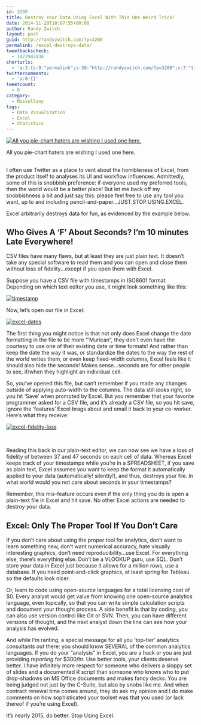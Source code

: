 ```yaml
---
id: 3200
title: Destroy Your Data Using Excel With This One Weird Trick!
date: 2014-11-20T10:07:55+00:00
author: Randy Zwitch
layout: post
guid: http://randyzwitch.com/?p=3200
permalink: /excel-destroys-data/
tweetbackscheck:
  - 1472942034
shorturls:
  - 'a:3:{s:9:"permalink";s:30:"http://randyzwitch.com/?p=3200";s:7:"tinyurl";s:26:"http://tinyurl.com/owunb8q";s:4:"isgd";s:19:"http://is.gd/p3mKbv";}'
twittercomments:
  - 'a:0:{}'
tweetcount:
  - 0
category:
  - Miscellany
tags:
  - Data Visualization
  - Excel
  - Statistics
---
```

<div id="attachment_3201" style="width: 621px" class="wp-caption aligncenter">
  <a href="http://i1.wp.com/randyzwitch.com/wp-content/uploads/2014/11/pie-charts-are-better.png"><img class="size-full wp-image-3201" src="http://i1.wp.com/randyzwitch.com/wp-content/uploads/2014/11/pie-charts-are-better.png?fit=611%2C369" alt="All you pie-chart haters are wishing I used one here." srcset="http://i1.wp.com/randyzwitch.com/wp-content/uploads/2014/11/pie-charts-are-better.png?w=611 611w, http://i1.wp.com/randyzwitch.com/wp-content/uploads/2014/11/pie-charts-are-better.png?resize=150%2C90 150w, http://i1.wp.com/randyzwitch.com/wp-content/uploads/2014/11/pie-charts-are-better.png?resize=300%2C181 300w" sizes="(max-width: 611px) 100vw, 611px" data-recalc-dims="1" /></a>

  <p class="wp-caption-text">
    All you pie-chart haters are wishing I used one here.
  </p>
</div>

##

I often use Twitter as a place to vent about the horribleness of Excel, from the product itself to analyses its UI and workflow influences. Admittedly, some of this is snobbish preference: if everyone used my preferred tools, then the world would be a better place! But let me back off my snobbishness a bit and just say this: please feel free to use any tool you want, up to and including pencil-and-paper&#8230;JUST.STOP.USING.EXCEL.





Excel arbitrarily destroys data for fun, as evidenced by the example below.

## Who Gives A &#8216;F&#8217; About Seconds? I&#8217;m 10 minutes Late Everywhere!

CSV files have many flaws, but at least they are just plain text. It doesn&#8217;t take any special software to read them and you can open and close them without loss of fidelity&#8230;except if you open them with Excel.

Suppose you have a CSV file with timestamps in ISO8601 format. Depending on which text editor you use, it might look something like this:

[<img class="aligncenter size-full wp-image-3209" src="http://i0.wp.com/randyzwitch.com/wp-content/uploads/2014/11/timestamp.png?fit=403%2C144" alt="timestamp" srcset="http://i0.wp.com/randyzwitch.com/wp-content/uploads/2014/11/timestamp.png?w=403 403w, http://i0.wp.com/randyzwitch.com/wp-content/uploads/2014/11/timestamp.png?resize=150%2C53 150w, http://i0.wp.com/randyzwitch.com/wp-content/uploads/2014/11/timestamp.png?resize=300%2C107 300w" sizes="(max-width: 403px) 100vw, 403px" data-recalc-dims="1" />](http://i0.wp.com/randyzwitch.com/wp-content/uploads/2014/11/timestamp.png)

Now, let&#8217;s open our file in Excel:

[<img class="aligncenter size-full wp-image-3211" src="http://i2.wp.com/randyzwitch.com/wp-content/uploads/2014/11/excel-dates.png?fit=972%2C543" alt="excel-dates" srcset="http://i2.wp.com/randyzwitch.com/wp-content/uploads/2014/11/excel-dates.png?w=972 972w, http://i2.wp.com/randyzwitch.com/wp-content/uploads/2014/11/excel-dates.png?resize=150%2C83 150w, http://i2.wp.com/randyzwitch.com/wp-content/uploads/2014/11/excel-dates.png?resize=300%2C167 300w" sizes="(max-width: 972px) 100vw, 972px" data-recalc-dims="1" />](http://i2.wp.com/randyzwitch.com/wp-content/uploads/2014/11/excel-dates.png)

The first thing you might notice is that not only does Excel change the date formatting in the file to be more &#8220;&#8216;Murican&#8221;, they don&#8217;t even have the courtesy to use one of their existing date or time formats! And rather than keep the date the way it was, or standardize the dates to the way the rest of the world writes them, or even keep fixed-width columns, Excel feels like it should also hide the seconds! Makes sense&#8230;seconds are for other people to see, if/when they highlight an individual cell.

So, you&#8217;ve opened this file, but can&#8217;t remember if you made any changes outside of applying auto-width to the columns. The data still _looks_ right, so you hit &#8216;Save&#8217; when prompted by Excel. But you remember that your favorite programmer asked for a CSV file, and it&#8217;s already a CSV file, so you hit save, ignore the &#8216;features&#8217; Excel brags about and email it back to your co-worker. Here&#8217;s what they receive:

[<img class="aligncenter size-full wp-image-3215" src="http://i1.wp.com/randyzwitch.com/wp-content/uploads/2014/11/excel-fidelity-loss.png?fit=353%2C143" alt="excel-fidelity-loss" srcset="http://i1.wp.com/randyzwitch.com/wp-content/uploads/2014/11/excel-fidelity-loss.png?w=353 353w, http://i1.wp.com/randyzwitch.com/wp-content/uploads/2014/11/excel-fidelity-loss.png?resize=150%2C60 150w, http://i1.wp.com/randyzwitch.com/wp-content/uploads/2014/11/excel-fidelity-loss.png?resize=300%2C121 300w" sizes="(max-width: 353px) 100vw, 353px" data-recalc-dims="1" />](http://i1.wp.com/randyzwitch.com/wp-content/uploads/2014/11/excel-fidelity-loss.png)

&nbsp;

Reading this back in our plain-text editor, we can now see we have a loss of fidelity of between 37 and 47 seconds on each cell of data. Whereas Excel keeps track of your timestamps while you&#8217;re in a SPREADSHEET, if you save as plain text, Excel assumes you want to keep the format it automatically applied to your data (automatically! silently!), and thus, destroys your file. In what world would you not care about seconds in your timestamps?

Remember, this mis-feature occurs even if the only thing you do is open a plain-text file in Excel and hit save. No other Excel actions are needed to destroy your data.

## Excel: Only The Proper Tool If You Don&#8217;t Care

If you don&#8217;t care about using the proper tool for analytics, don&#8217;t want to learn something new, don&#8217;t want numerical accuracy, hate visually interesting graphics, don&#8217;t need reproducibility&#8230;use Excel. For everything else, there&#8217;s everything else. Don&#8217;t be a VLOOKUP guru, use SQL. Don&#8217;t store your data in Excel just because it allows for a million rows, use a database. If you need point-and-click graphics, at least spring for Tableau so the defaults look nicer.

Or, learn to code using open-source languages for a total licensing cost of $0. Every analyst would get value from knowing one open-source analytics language, even topically, so that you can write simple calculation scripts and document your thought process. A side benefit is that by coding, you can also use version control like Git or SVN. Then, you can have different versions of thought, and the next analyst down the line can see how your analysis has evolved.

And while I&#8217;m ranting, a special message for all you &#8216;top-tier&#8217; analytics consultants out there: you should know SEVERAL of the common analytics languages. If you do your &#8220;analysis&#8221; in Excel, you are a hack or you are just providing _reporting_ for $300/hr. Use better tools, your clients deserve better. I have infinitely more respect for someone who delivers a sloppy set of slides and a documented R script than someone who knows who to put drop-shadows on MS Office documents and makes fancy decks. You are being judged not just by the C-Suite, but also by snobs like me. And when contract renewal time comes around, they do ask my opinion and I do make comments on how sophisticated your toolset was that you used (or lack thereof if you&#8217;re using Excel).

It&#8217;s nearly 2015, do better. Stop Using Excel.
